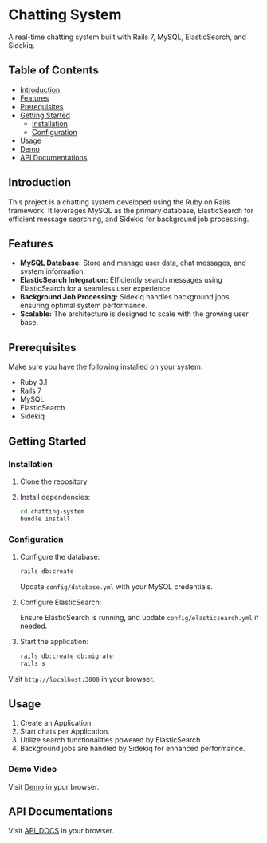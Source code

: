 # Chatting System

A real-time chatting system built with Rails 7, MySQL, ElasticSearch, and Sidekiq.

## Table of Contents

- [Introduction](#introduction)
- [Features](#features)
- [Prerequisites](#prerequisites)
- [Getting Started](#getting-started)
  - [Installation](#installation)
  - [Configuration](#configuration)
- [Usage](#usage)
- [Demo](#Demo)
- [API Documentations](#API-Documentations)


## Introduction

This project is a chatting system developed using the Ruby on Rails framework. It leverages MySQL as the primary database, ElasticSearch for efficient message searching, and Sidekiq for background job processing.

## Features

- **MySQL Database:** Store and manage user data, chat messages, and system information.
- **ElasticSearch Integration:** Efficiently search messages using ElasticSearch for a seamless user experience.
- **Background Job Processing:** Sidekiq handles background jobs, ensuring optimal system performance.
- **Scalable:** The architecture is designed to scale with the growing user base.

## Prerequisites

Make sure you have the following installed on your system:

- Ruby 3.1
- Rails 7
- MySQL
- ElasticSearch
- Sidekiq

## Getting Started

### Installation

1. Clone the repository

2. Install dependencies:

    ```bash
    cd chatting-system
    bundle install
    ```

### Configuration

1. Configure the database:

    ```bash
    rails db:create
    ```

    Update `config/database.yml` with your MySQL credentials.

2. Configure ElasticSearch:

    Ensure ElasticSearch is running, and update `config/elasticsearch.yml` if needed.

3. Start the application:

    ```bash
    rails db:create db:migrate
    rails s
    ```

Visit `http://localhost:3000` in your browser.

## Usage

1. Create an Application.
2. Start chats per Application.
3. Utilize search functionalities powered by ElasticSearch.
4. Background jobs are handled by Sidekiq for enhanced performance.

### Demo Video
Visit [Demo](https://www.veed.io/view/a19f6ca4-6749-43c5-8727-bb1f8689caea?panel=share) in ypur browser.

## API Documentations

Visit [API_DOCS](https://documenter.getpostman.com/view/31540918/2s9YkjANf1) in your browser. 
